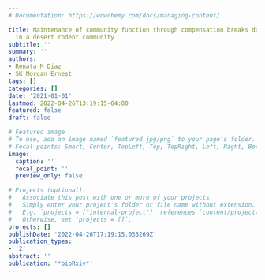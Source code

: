 ```yaml
---
# Documentation: https://wowchemy.com/docs/managing-content/

title: Maintenance of community function through compensation breaks down over time
  in a desert rodent community
subtitle: ''
summary: ''
authors:
- Renata M Diaz
- SK Morgan Ernest
tags: []
categories: []
date: '2021-01-01'
lastmod: 2022-04-26T13:19:15-04:00
featured: false
draft: false

# Featured image
# To use, add an image named `featured.jpg/png` to your page's folder.
# Focal points: Smart, Center, TopLeft, Top, TopRight, Left, Right, BottomLeft, Bottom, BottomRight.
image:
  caption: ''
  focal_point: ''
  preview_only: false

# Projects (optional).
#   Associate this post with one or more of your projects.
#   Simply enter your project's folder or file name without extension.
#   E.g. `projects = ["internal-project"]` references `content/project/deep-learning/index.md`.
#   Otherwise, set `projects = []`.
projects: []
publishDate: '2022-04-26T17:19:15.033269Z'
publication_types:
- '2'
abstract: ''
publication: '*bioRxiv*'
---
```

